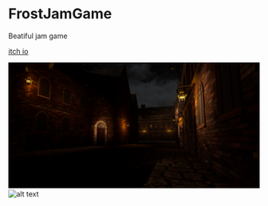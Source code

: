 # FrostJamGame

Beatiful jam game

[itch io](https://quanintium.itch.io/one-more-blood) 

![alt text](screenshots/HighresScreenshot00001.png?raw=true)
![alt text](https://github.com/FrostJamGame/screenshots/HighresScreenshot00000.png?raw=true)
